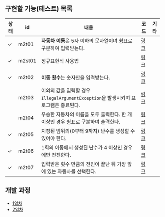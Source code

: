## 구현할 기능(테스트) 목록
    
| 상태   | id     | 내용                                                          | 코드    |기타|
|-------|--------|-------------------------------------------------------------|--------|---|
|✓      | m2t01  | **자동차 이름**은 5자 이하의 문자열이며 쉼표로 구분하여 입력받는다.                    | [링크]() ||
|✓      | m2st01 | 정규표현식 사용법                                                   | [링크]() ||
|✓      | m2t02  | **이동 횟수**는 숫자만을 입력받는다.                                      | [링크]() ||
|       | m2t03  | 이외의 값을 입력할 경우 `IllegalArgumentException`을 발생시키며 프로그램은 종료된다. | [링크]() ||
|       | m2t04  | 우승한 자동차의 이름을 모두 출력한다. 한 개 이상인 경우 쉼표로 구분하여 출력한다.             | [링크]() ||
|✓      | m2t05  | 지정된 범위의(0부터 9까지) 난수를 생성할 수 있어야 한다.                          | [링크]() ||
|✓      | m2t06  | 1회의 이동에서 생성된 난수가 4 이상인 경우에만 전진한다.                           | [링크]() ||
|✓      | m2t07  | 입력받은 횟수 만큼의 전진이 끝난 뒤 가장 앞에 있는 자동차를 선택한다.                    | [링크]() ||

## 개발 과정
* [1일차](https://mingeun2154.github.io/wooteco/2nd-mission-1/)
* [2일차](https://mingeun2154.github.io/wooteco/2nd-mission-2/)
